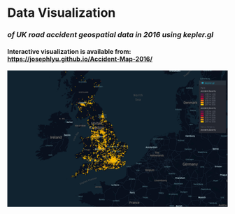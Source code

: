 # Data Visualization

### *of UK road accident geospatial data in 2016 using kepler.gl*

#### Interactive visualization is available from: https://josephlyu.github.io/Accident-Map-2016/

![png](imgs/img.png)

